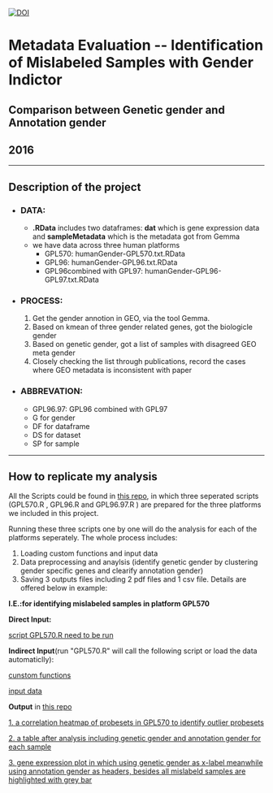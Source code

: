 [![DOI](https://zenodo.org/badge/23905/min110/mislabeled.samples.identification.svg)](https://zenodo.org/badge/latestdoi/23905/min110/mislabeled.samples.identification)


# Metadata Evaluation -- Identification of Mislabeled Samples with Gender Indictor

## Comparison between Genetic gender and Annotation gender
## 2016
---

## Description of the project

* ### DATA: 
    * **.RData** includes two dataframes: **dat** which is gene expression data and **sampleMetadata** which is the metadata got from Gemma 
    * we have data across three human platforms 
        * GPL570: humanGender-GPL570.txt.RData
        * GPL96: humanGender-GPL96.txt.RData
        * GPL96combined with GPL97: humanGender-GPL96-GPL97.txt.RData
    
* ### PROCESS:
    1. Get the gender annotion in GEO, via the tool Gemma.
    2. Based on kmean of three gender related genes, got the biologicle gender
    3. Based on genetic gender, got a list of samples with disagreed GEO meta gender
    4. Closely checking the list through publications, record the cases where GEO metadata is inconsistent with paper
   
* ### ABBREVATION: 
    * GPL96.97: GPL96 combined with GPL97
    * G for gender 
    * DF for dataframe 
    * DS for dataset  
    * SP for sample

---

## How to replicate my analysis

All the Scripts could be found in [this repo](https://github.com/min110/mislabeled.samples.identification/tree/master/Rscripts), in which three seperated scripts (GPL570.R , GPL96.R and GPL96.97.R ) are prepared for the three platforms we included in this project.

Running these three scripts one by one will do the analysis for each of the platforms seperately. The whole process includes:

1. Loading custom functions and input data
2. Data preprocessing and anaylsis (identify genetic gender by clustering gender specific genes and clearify annotation gender)
3. Saving 3 outputs files including 2 pdf files and 1 csv file. Details are offered below in example:

**I.E.:for identifying mislabeled samples in platform GPL570** 

**Direct Input:** 

[script GPL570.R need to be run](https://github.com/min110/mislabeled.samples.identification/blob/master/Rscripts/GPL570.R)

**Indirect Input**(run "GPL570.R" will call the following script or load the data automaticlly):

[cunstom functions](https://github.com/min110/mislabeled.samples.identification/blob/master/Rscripts/customFunction.R)

[input data](https://github.com/min110/mislabeled.samples.identification/blob/master/inputDATA/humanGender-GPL570.txt.RData)

**Output** in [this repo](https://github.com/min110/mislabeled.samples.identification/tree/master/output)

[1. a correlation heatmap of probesets in GPL570 to identify outlier probesets](https://github.com/min110/mislabeled.samples.identification/blob/master/output/GPL570%20probesets%20COR.pdf)

[2. a table after analysis including genetic gender and annotation gender for each sample](https://github.com/min110/mislabeled.samples.identification/blob/master/output/GPL570%20all%20inforamtion.csv)

[3. gene expression plot in which using genetic gender as x-label meanwhile using annotation gender as headers, besides all mislabeld samples are highlighted with grey bar](https://github.com/min110/mislabeled.samples.identification/blob/master/output/GPL570%20gene%20expression%20plot%20for%20each%20dataset.pdf)
